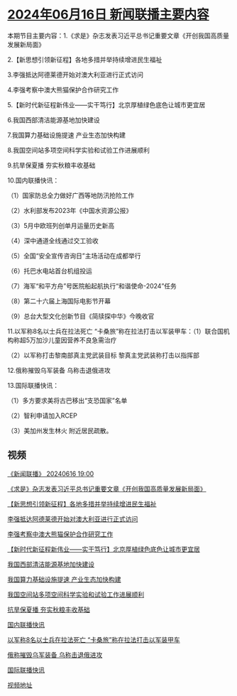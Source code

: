 # [2024年06月16日 新闻联播主要内容](https://tv.cctv.com/lm/xwlb/day/20240616.shtml)

本期节目主要内容：1.《求是》杂志发表习近平总书记重要文章《开创我国高质量发展新局面》

2.【新思想引领新征程】各地多措并举持续增进民生福祉

3.李强抵达阿德莱德开始对澳大利亚进行正式访问

4.李强考察中澳大熊猫保护合作研究工作

5.【新时代新征程新伟业——实干笃行】北京厚植绿色底色让城市更宜居

6.我国西部清洁能源基地加快建设

7.我国算力基础设施提速 产业生态加快构建

8.我国空间站多项空间科学实验和试验工作进展顺利

9.抗旱保夏播 夯实秋粮丰收基础

10.国内联播快讯：

（1）国家防总全力做好广西等地防汛抢险工作

（2）水利部发布2023年《中国水资源公报》

（3）5月中欧班列创单月运量历史新高

（4）深中通道全线通过交工验收

（5）全国“安全宣传咨询日”主场活动在成都举行

（6）托巴水电站首台机组投运

（7）海军“和平方舟”号医院船起航执行“和谐使命-2024”任务

（8）第二十六届上海国际电影节开幕

（9）总台大型文化创新节目《简牍探中华》今晚收官

11.以军称8名以士兵在拉法死亡 “卡桑旅”称在拉法打击以军装甲车：（1）联合国机构称超5万加沙儿童因营养不良急需治疗

（2）以军称打击黎南部真主党武装目标 黎真主党武装称打击以指挥部

12.俄称摧毁乌军装备 乌称击退俄进攻

13.国际联播快讯：

（1）多方要求美将古巴移出“支恐国家”名单

（2）智利申请加入RCEP

（3）美加州发生林火 附近居民疏散。

## 视频

[《新闻联播》 20240616 19:00](https://tv.cctv.com/2024/06/16/VIDEhjoFJBgCe7z8tpiaD80y240616.shtml)

[《求是》杂志发表习近平总书记重要文章《开创我国高质量发展新局面》](https://tv.cctv.com/2024/06/16/VIDEWStR9JxdKE8FhCz4e8rX240616.shtml)

[【新思想引领新征程】各地多措并举持续增进民生福祉](https://tv.cctv.com/2024/06/16/VIDEdthANWsLvcD9stPKd2Oa240616.shtml)

[李强抵达阿德莱德开始对澳大利亚进行正式访问](https://tv.cctv.com/2024/06/16/VIDE4TgxWpH1k339Oo6v3AYb240616.shtml)

[李强考察中澳大熊猫保护合作研究工作](https://tv.cctv.com/2024/06/16/VIDE2CFY3pGKsjHkM7HHM0HG240616.shtml)

[【新时代新征程新伟业——实干笃行】北京厚植绿色底色让城市更宜居](https://tv.cctv.com/2024/06/16/VIDE208hyCT5W4BBAPoBOOrQ240616.shtml)

[我国西部清洁能源基地加快建设](https://tv.cctv.com/2024/06/16/VIDEoJ8Dt9liM1C6QmeJyzwj240616.shtml)

[我国算力基础设施提速 产业生态加快构建](https://tv.cctv.com/2024/06/16/VIDEl9SZy7jNuKurnGbYL8cP240616.shtml)

[我国空间站多项空间科学实验和试验工作进展顺利](https://tv.cctv.com/2024/06/16/VIDEoc9lwc9ypiUsg1JcIpJQ240616.shtml)

[抗旱保夏播 夯实秋粮丰收基础](https://tv.cctv.com/2024/06/16/VIDE4CF58qz1xBZuVWAML2tt240616.shtml)

[国内联播快讯](https://tv.cctv.com/2024/06/16/VIDEjjb31GVc7ol8KZqXT7Bw240616.shtml)

[以军称8名以士兵在拉法死亡 “卡桑旅”称在拉法打击以军装甲车](https://tv.cctv.com/2024/06/16/VIDEhhePdSQEC9aUsxmpxWyb240616.shtml)

[俄称摧毁乌军装备 乌称击退俄进攻](https://tv.cctv.com/2024/06/16/VIDEzjF5n2mWNdDBYtU8TLID240616.shtml)

[国际联播快讯](https://tv.cctv.com/2024/06/16/VIDECo8uuuqqBAogdaVQN2e5240616.shtml)

[视频地址](https://tv.cctv.com/lm/xwlb/day/20240616.shtml) 


